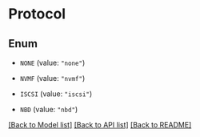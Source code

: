 # Protocol

## Enum


* `NONE` (value: `"none"`)

* `NVMF` (value: `"nvmf"`)

* `ISCSI` (value: `"iscsi"`)

* `NBD` (value: `"nbd"`)


[[Back to Model list]](../README.md#documentation-for-models) [[Back to API list]](../README.md#documentation-for-api-endpoints) [[Back to README]](../README.md)


